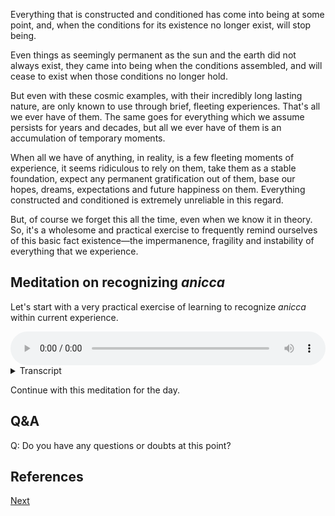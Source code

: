 Everything that is constructed and conditioned has come into being at some point, and, when the conditions for its existence no longer exist, will stop being. 

Even things as seemingly permanent as the sun and the earth did not always exist, they came into being when the conditions assembled, and will cease to exist when those conditions no longer hold. 

But even with these cosmic examples, with their incredibly long lasting nature, are only known to use through brief, fleeting experiences. That's all we ever have of them. The same goes for everything which we assume persists for years and decades, but all we ever have of them is an accumulation of temporary moments. 

When all we have of anything, in reality, is a few fleeting moments of experience, it seems ridiculous to rely on them, take them as a stable foundation, expect any permanent gratification out of them, base our hopes, dreams, expectations and future happiness on them. Everything constructed and conditioned is extremely unreliable in this regard. 

But, of course we forget this all the time, even when we know it in theory. So, it's a wholesome and practical exercise to frequently remind ourselves of this basic fact existence—the impermanence, fragility and instability of everything that we experience.

## Meditation on recognizing *anicca*

Let's start with a very practical exercise of learning to recognize *anicca* within current experience.


<audio controls style="width: 100%; max-width: 600px;">
    <source src="assets/audio/06-01-recognizing-anicca.mp3" type="audio/mpeg">
</audio>



<details>
<summary>Transcript</summary>

Let's start with a very practical exercise of learning to recognize *anicca* within current experience.

*Anicca* is easily recognizable by 

1. The appearance of a new experience
2. Any change within experience
3. Or disappearance of an experience 

Take a moment to recognize *anicca* within your own experience right now. 

New experiences are appearing. 

Current experiences are changing, they aren't the same even for a second. 

And experiences are ending and disappearing, to be replaced by new experiences. 

And so it goes on, and on, and on.

recognize these start of a new experience as *anicca*.

recognize change within experience as *anicca*. 

recognize the ending of an experience as *anicca*.

Learn to recognize *anicca* within all experiences. 

---
Let's investigate *anicca* when seeing. 

Open your eyes and see what is in front of you. 

When seeing, note to yourself *cakkhu*, or eye channel, or eye. 

When you see a new visual experience arise, note to yourself, seeing is impermanent, or eye *anicca*, whatever is natural for you. 

When your see your current visual experience change, note to yourself, seeing is impermanent, or eye *anicca*.

When you see a visual experience end, note to yourself, seeing is impermanent, or eye *anicca*.

Any change within the visual field, note to yourself, seeing is impermanent, or eye *anicca*.

Learn to recognize *anicca* when seeing. 

---
Let's investigate *anicca* when hearing. 

Take a listen to the sounds around you.

When hearing, note to yourself *sota*, or ear channel, or ear. 

When a new auditory experience arises, note to yourself, hearing is impermanent, or ear *anicca*, whatever is natural for you. 

When your current hearing experience changes, note to yourself, hearing is impermanent, or ear *anicca*.

When a hearing experience ends, note to yourself, hearing is impermanent, or ear *anicca*.

Any change within the auditory field, note to yourself, hearing is impermanent, or ear *anicca*.

Learn to recognize *anicca* when hearing. 

---
Let's investigate *anicca* when smelling. 

Take a deep sniff of whatever you can smell around you.

When smelling, note to yourself *ghāna*, nose channel, or nose. 

When a new experience of smelling arises, note to yourself, smelling is impermanent, or nose *anicca*, whatever is natural for you. 

When your current smelling experience changes, note to yourself, smelling is impermanent, or nose *anicca*.

When a smell experience ends, note to yourself, smelling is impermanent, or nose *anicca*.

Any change within the field of smell, note to yourself, smelling is impermanent, or nose *anicca*.

Learn to recognize *anicca* when smelling. 

---
Let's investigate *anicca* when tasting. 

Taste whatever is in your mouth right now.

When tasting, note to yourself *jivhā*, or tongue channel, or tongue. 

When a new experience of tasting arises, note to yourself, tasting is impermanent, or tongue *anicca*, whatever is natural for you. 

When your current taste experience changes, note to yourself, tasting is impermanent, or tongue *anicca*.

When a taste experience ends, note to yourself, tasting is impermanent, or tongue *anicca*.

Any change within the field of flavour, note to yourself, tasting is impermanent, or tongue *anicca*.

Learn to recognize *anicca* when tasting. 

---
Let's investigate *anicca* when feeling physical sensation. 

Feel your body, it is full of physical sensations.

When feeling a physical sensation, note to yourself *kāya*, body channel, or body. 

When a new physical sensation arises, note to yourself, the body is impermanent, or body *anicca*, whatever is natural for you. 

When your current physical experience changes, note to yourself, the body is impermanent, or body *anicca*.

When a physical experience ends, note to yourself, the body is impermanent, or body *anicca*.

Any change within the field of physical sensation, note to yourself, the body is impermanent, or body *anicca*.

Learn to recognize *anicca* when feeling physical sensations. 

---

Let's investigate *anicca* when experiencing mental phenomena.

Pay attention to your mind, it is ever changing.

When knowing the mind, note to yourself *mano*, mind channel, or mind. 

When a new mental experience arises, note to yourself, the mind is impermanent, or mind *anicca*, whatever is natural for you. 

When your current mental experience changes, note to yourself, the mind is impermanent, or mind *anicca*.

When a mental experience ends, note to yourself, the mind is impermanent, or mind *anicca*.

Any change within the mental field, note to yourself, the mind is impermanent, or mind *anicca*.

Learn to recognize *anicca* within the mind. 

---

Let's investigate *anicca* with open awareness.

Pay attention to all experiences, any one of the six sense fields that is prominent right now. 

When any new experience arises, note the channel, and note *anicca*. 

When your current experience changes, note the channel, and note *anicca*. 

When an experience ends, note the channel, and note *anicca*. 

Any change within experience, note the channel, and note *anicca*. 

Learn to recognize *anicca* within all six fields of sense experience. 

---
Don't just note *anicca* by rote.

Only note *anicca* when you are actually aware of a new experience arising.

Only note *anicca* when your are actually aware of an experience changing. 

Only note *anicca* when you are actually aware of an experience ending. 

Be aware of *anicca* in a very practical way. 

Learn to recognize the constant change within experience as *anicca*.

---
Keep paying attention to all experiences. 

When any new experience arises, note the channel, and note *anicca*. 

When your current experience changes, note the channel, and note *anicca*. 

When an experience ends, note the channel, and note *anicca*. 

Any change within experience, note the channel, and note *anicca*. 

Get skilled at recognizing *anicca* within all the six fields of experience. 

Keep recognizing *anicca*. 

---

</details>

Continue with this meditation for the day. 

## Q&A

Q: Do you have any questions or doubts at this point?

## References


<a href="6.2. Vedanā are Anicca.html">Next</a>

